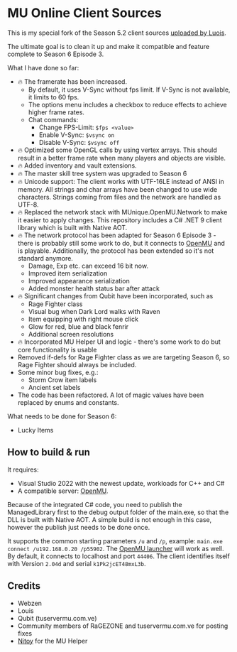 ﻿# MU Online Client Sources

This is my special fork of the Season 5.2 client sources [uploaded by Luois](https://github.com/LouisEmulator/Main5.2).

The ultimate goal is to clean it up and make it compatible and feature complete
to Season 6 Episode 3.

What I have done so far:
  * 🔥 The framerate has been increased.
    * By default, it uses V-Sync without fps limit. If V-Sync is not
    available, it limits to 60 fps.
    * The options menu includes a checkbox to reduce effects to achieve higher frame rates.
    * Chat commands:
      * Change FPS-Limit: `$fps <value>`
      * Enable V-Sync: `$vsync on`
      * Disable V-Sync: `$vsync off`
  * 🔥 Optimized some OpenGL calls by using vertex arrays. This should result in
    a better frame rate when many players and objects are visible.
  * 🔥 Added inventory and vault extensions.
  * 🔥 The master skill tree system was upgraded to Season 6
  * 🔥 Unicode support: The client works with UTF-16LE instead of ANSI in memory.
    All strings and char arrays have been changed to use wide characters.
    Strings coming from files and the network are handled as UTF-8.
  * 🔥 Replaced the network stack with MUnique.OpenMU.Network to make it easier to
    apply changes. This repository includes a C# .NET 9 client library which is built
    with Native AOT.
  * 🔥 The network protocol has been adapted for Season 6 Episode 3 - there is probably
    still some work to do, but it connects to [OpenMU](https://github.com/MUnique/OpenMU)
    and is playable. Additionally, the protocol has been extended so it's not standard
    anymore.
    * Damage, Exp etc. can exceed 16 bit now.
    * Improved item serialization
    * Improved appearance serialization
    * Added monster health status bar after attack
  * 🔥 Significant changes from Qubit have been incorporated, such as
    * Rage Fighter class
    * Visual bug when Dark Lord walks with Raven
    * Item equipping with right mouse click
    * Glow for red, blue and black fenrir
    * Additional screen resolutions
  * 🔥 Incorporated MU Helper UI and logic - there's some work to do but core functionality is usable
  * Removed if-defs for Rage Fighter class as we are targeting Season 6, so Rage
    Fighter should always be included.
  * Some minor bug fixes, e.g.:
    * Storm Crow item labels
    * Ancient set labels
  * The code has been refactored. A lot of magic values have been replaced by
    enums and constants.

What needs to be done for Season 6:
  * Lucky Items

## How to build & run

It requires:
  * Visual Studio 2022 with the newest update, workloads for C++ and C#
  * A compatible server: [OpenMU](https://github.com/MUnique/OpenMU).

Because of the integrated C# code, you need to publish the ManagedLibrary first
to the debug output folder of the main.exe, so that the DLL is built with Native AOT.
A simple build is not enough in this case, however the publish just needs to be done once.

It supports the common starting parameters `/u` and `/p`, example: `main.exe connect /u192.168.0.20 /p55902`.
The [OpenMU launcher](https://github.com/MUnique/OpenMU/releases/download/v0.8.17/MUnique.OpenMU.ClientLauncher_0.8.17.zip)
will work as well. By default, it connects to localhost and port `44406`.
The client identifies itself with Version `2.04d` and serial `k1Pk2jcET48mxL3b`.

## Credits

  * Webzen
  * Louis
  * Qubit (tuservermu.com.ve)
  * Community members of RaGEZONE and tuservermu.com.ve for posting fixes
  * [Nitoy](https://github.com/nitoygo) for the MU Helper